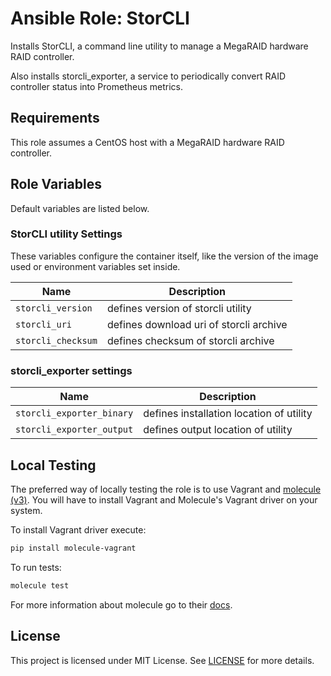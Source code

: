 Ansible Role: StorCLI
=========

Installs StorCLI, a command line utility to manage a MegaRAID hardware
RAID controller.

Also installs storcli_exporter, a service to periodically convert RAID
controller status into Prometheus metrics.

Requirements
------------

This role assumes a CentOS host with a MegaRAID hardware RAID controller.

Role Variables
--------------

Default variables are listed below.

### StorCLI utility Settings
These variables configure the container itself, like the version of the image
used or environment variables set inside.

| Name           | Description                        |
| -------------- | -----------------------------------|
| `storcli_version` | defines version of storcli utility |
| `storcli_uri` | defines download uri of storcli archive |
| `storcli_checksum` | defines checksum of storcli archive |

### storcli_exporter settings

| Name           | Description                        |
| -------------- | -----------------------------------|
| `storcli_exporter_binary` | defines installation location of utility |
| `storcli_exporter_output` | defines output location of utility |

## Local Testing

The preferred way of locally testing the role is to use Vagrant and [molecule (v3)](https://molecule.readthedocs.io/en/latest/). You will have to install Vagrant and Molecule's Vagrant driver on your system.

To install Vagrant driver execute:
```sh
pip install molecule-vagrant
```
To run tests:
```sh
molecule test
```
For more information about molecule go to their [docs](http://molecule.readthedocs.io/en/latest/).

## License

This project is licensed under MIT License. See [LICENSE](/LICENSE) for more details.
